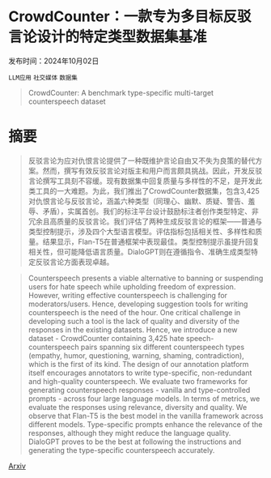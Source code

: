 # CrowdCounter：一款专为多目标反驳言论设计的特定类型数据集基准

发布时间：2024年10月02日

`LLM应用` `社交媒体` `数据集`

> CrowdCounter: A benchmark type-specific multi-target counterspeech dataset

# 摘要

> 反驳言论为应对仇恨言论提供了一种既维护言论自由又不失为良策的替代方案。然而，撰写有效反驳言论对版主和用户而言颇具挑战。因此，开发反驳言论撰写工具刻不容缓。现有数据集中回复质量与多样性的不足，是开发此类工具的一大难题。为此，我们推出了CrowdCounter数据集，包含3,425对仇恨言论与反驳言论，涵盖六种类型（同理心、幽默、质疑、警告、羞辱、矛盾），实属首创。我们的标注平台设计鼓励标注者创作类型特定、非冗余且高质量的反驳言论。我们评估了两种生成反驳言论的框架——普通与类型控制提示，涉及四个大型语言模型。评估指标包括相关性、多样性和质量。结果显示，Flan-T5在普通框架中表现最佳。类型控制提示虽提升回复相关性，但可能降低语言质量。DialoGPT则在遵循指令、准确生成类型特定反驳言论方面表现卓越。

> Counterspeech presents a viable alternative to banning or suspending users for hate speech while upholding freedom of expression. However, writing effective counterspeech is challenging for moderators/users. Hence, developing suggestion tools for writing counterspeech is the need of the hour. One critical challenge in developing such a tool is the lack of quality and diversity of the responses in the existing datasets. Hence, we introduce a new dataset - CrowdCounter containing 3,425 hate speech-counterspeech pairs spanning six different counterspeech types (empathy, humor, questioning, warning, shaming, contradiction), which is the first of its kind. The design of our annotation platform itself encourages annotators to write type-specific, non-redundant and high-quality counterspeech. We evaluate two frameworks for generating counterspeech responses - vanilla and type-controlled prompts - across four large language models. In terms of metrics, we evaluate the responses using relevance, diversity and quality. We observe that Flan-T5 is the best model in the vanilla framework across different models. Type-specific prompts enhance the relevance of the responses, although they might reduce the language quality. DialoGPT proves to be the best at following the instructions and generating the type-specific counterspeech accurately.

[Arxiv](https://arxiv.org/abs/2410.01400)